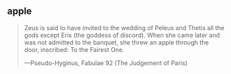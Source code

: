 ## apple
> Zeus is said to have invited to the wedding of Peleus and Thetis all the gods except Eris (the goddess of discord). When she came later and was not admitted to the banquet, she threw an apple through the door, inscribed: To the Fairest One.
> 
> —Pseudo-Hyginus, Fabulae 92 (The Judgement of Paris)